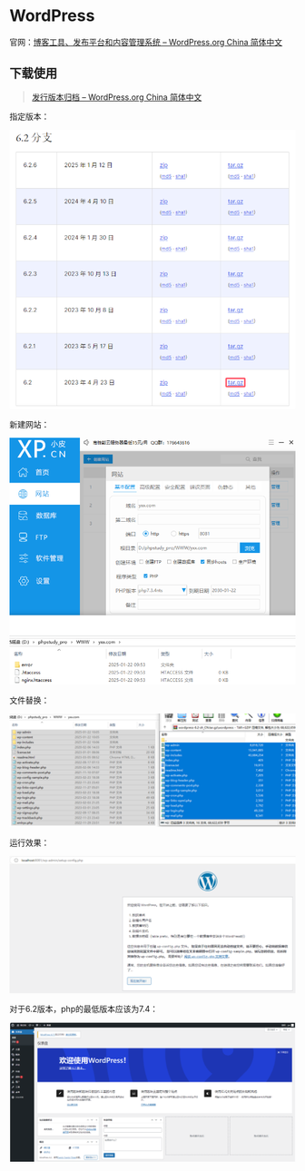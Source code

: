 # WordPress

官网：[博客工具、发布平台和内容管理系统 – WordPress.org China 简体中文](https://cn.wordpress.org/)

## 下载使用

> [发行版本归档 – WordPress.org China 简体中文](https://cn.wordpress.org/download/releases/#branch-62)

指定版本：

![image-20250122100050545](img/WordPress/image-20250122100050545.png)

新建网站：

![image-20250122100353037](img/WordPress/image-20250122100353037.png)

文件替换：

![image-20250122100736244](img/WordPress/image-20250122100736244.png)

运行效果：

![image-20250122100811678](img/WordPress/image-20250122100811678.png)

对于6.2版本，php的最低版本应该为7.4：

![image-20250205102512271](img/WordPress/image-20250205102512271.png)